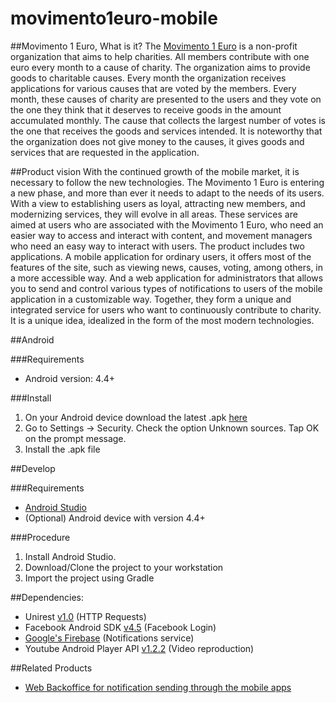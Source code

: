 # movimento1euro-mobile

##Movimento 1 Euro, What is it? 
The [Movimento 1 Euro](https://movimento1euro.com/) is a non-profit organization that aims to help charities. All members contribute with one euro every month to a cause of charity. The organization aims to provide goods to charitable causes. Every month the organization receives applications for various causes that are voted by the members.  Every month, these causes of charity are presented to the users and they vote on the one they think that it deserves to receive goods in the amount accumulated monthly. The cause that collects the largest number of votes is the one that receives the goods and services intended. It is noteworthy that the organization does not give money to the causes, it gives goods and services that are requested in the application. 

##Product vision
With the continued growth of the mobile market, it is necessary to follow the new technologies. The Movimento 1 Euro is entering a new phase, and more than ever it needs to adapt to the needs of its users. With a view to establishing users as loyal, attracting new members, and modernizing services, they will evolve in all areas.
These services are aimed at users who are associated with the Movimento 1 Euro, who need an easier way to access and interact with content, and movement managers who need an easy way to interact with users.
The product includes two applications. A mobile application for ordinary users, it offers most of the features of the site, such as viewing news, causes, voting, among others, in a more accessible way. And a web application for administrators that allows you to send and control various types of notifications to users of the mobile application in a customizable way. Together, they form a unique and integrated service for users who want to continuously contribute to charity. It is a unique idea, idealized in the form of the most modern technologies.


##Android

###Requirements
* Android version: 4.4+

###Install
1. On your Android device download the latest .apk [here](https://github.com/dimamo5/movimento1euro-mobile/releases/tag/0.5)
2. Go to Settings -> Security. Check the option Unknown sources. Tap OK on the prompt message.
3. Install the .apk file


##Develop

###Requirements
* [Android Studio](https://developer.android.com/studio/index.html)
* (Optional) Android device with version 4.4+

###Procedure
1. Install Android Studio.
2. Download/Clone the project to your workstation
3. Import the project using Gradle

##Dependencies:
* Unirest [v1.0](https://github.com/zeeshanejaz/unirest-android) (HTTP Requests)
* Facebook Android SDK [v4.5](https://developers.facebook.com/docs/reference/android/4.5/) (Facebook Login)
* [Google's Firebase](https://firebase.google.com/) (Notifications service)
* Youtube Android Player API [v1.2.2](https://developers.google.com/youtube/android/player/) (Video reproduction)

##Related Products
- [Web Backoffice for notification sending through the mobile apps](https://github.com/dimamo5/movimento1euro-web)
